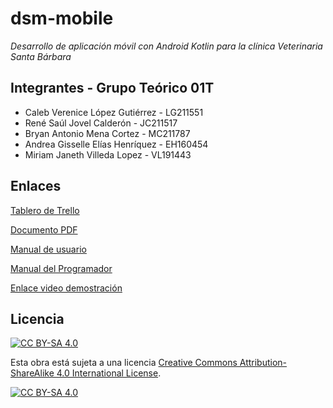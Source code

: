 # dsm-mobile
*Desarrollo de aplicación móvil con Android Kotlin para la clínica Veterinaria Santa Bárbara*

## Integrantes - Grupo Teórico 01T
- Caleb Verenice López Gutiérrez - LG211551
- René Saúl Jovel Calderón - JC211517
- Bryan Antonio Mena Cortez - MC211787
- Andrea Gisselle Elías Henríquez - EH160454
- Miriam Janeth Villeda Lopez - VL191443


## Enlaces
[Tablero de Trello](https://trello.com/b/7UF4usPN/dsm-ciclo-1-2024)

[Documento PDF](https://github.com/saulcalderon/dsm-mobile/blob/main/PROYECTOFASE1DSM.pdf)

[Manual de usuario](https://drive.google.com/file/d/1sSXOB1dvGLqkE48aa2S7bGwl_JqCOe03/view?usp=drive_link)

[Manual del Programador](https://drive.google.com/file/d/1jBKlfxgSOaZE9Rf5JtHEuR-3wvNbVWuG/view?usp=drive_link)

[Enlace video demostración](https://drive.google.com/file/d/1Z9gqgIff3i9U7Ad-ywKOEWLbuTWe3M91/view?usp=sharing)

## Licencia
[![CC BY-SA 4.0][cc-by-sa-shield]][cc-by-sa]

Esta obra está sujeta a una licencia
[Creative Commons Attribution-ShareAlike 4.0 International License][cc-by-sa].

[![CC BY-SA 4.0][cc-by-sa-image]][cc-by-sa]

[cc-by-sa]: http://creativecommons.org/licenses/by-sa/4.0/
[cc-by-sa-image]: https://licensebuttons.net/l/by-sa/4.0/88x31.png
[cc-by-sa-shield]: https://img.shields.io/badge/License-CC%20BY--SA%204.0-lightgrey.svg
